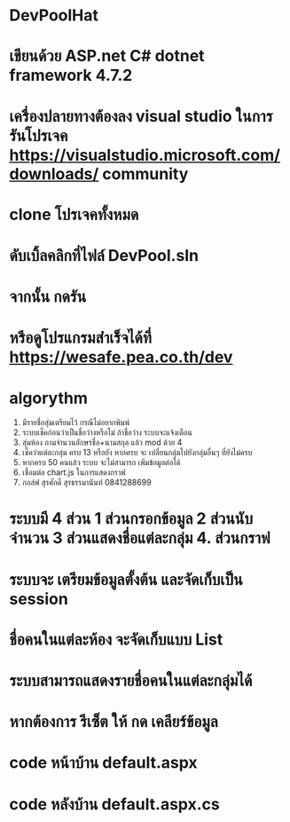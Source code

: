 

# DevPoolHat
# เขียนด้วย ASP.net C#  dotnet framework 4.7.2
# เครื่องปลายทางต้องลง visual studio  ในการรันโปรเจค  https://visualstudio.microsoft.com/downloads/    community
# clone โปรเจคทั้งหมด
# ดับเบิ้ลคลิกที่ไฟล์ DevPool.sln    
# จากนั้น กดรัน
# หรือดูโปรแกรมสำเร็จได้ที่   https://wesafe.pea.co.th/dev
# algorythm
1. มีรายชื่อสุ่มเตรียมไว้ กรณีไม่อยากพิมพ์
2. ระบบเช็คก่อนว่าเป็นชื่อว่างหรือไม่ ถ้าชื่อว่าง ระบบจะแจ้งเตือน
3. สุ่มห้อง ถามจำนวนอักษรชื่อ+นามสกุล  แล้ว mod ด้วย 4
4. เช็คว่าแต่ละกลุ่ม ครบ 13 หรือยัง  หากครบ จะ เปลี่ยนกลุ่มไปยังกลุ่มอื่นๆ ที่ยังไม่ครบ
5. หากครบ 50 คนแล้ว ระบบ จะไม่สามารถ เพิ่มข้อมูลต่อได้
6. เชื่อมต่อ chart.js ในการแสดงกราฟ
7. กอล์ฟ สุรศักดิ์ สุรธรรมานันท์  0841288699 

# ระบบมี 4 ส่วน  1 ส่วนกรอกข้อมูล  2 ส่วนนับจำนวน   3  ส่วนแสดงชื่อแต่ละกลุ่ม   4. ส่วนกราฟ
# ระบบจะ เตรียมข้อมูลตั้งต้น  และจัดเก็บเป็น session   
# ชื่อคนในแต่ละห้อง จะจัดเก็บแบบ List  
# ระบบสามารถแสดงรายชื่อคนในแต่ละกลุ่มได้
# หากต้องการ รีเซ็ต ให้ กด เคลียร์ข้อมูล  
# code หน้าบ้าน   default.aspx
# code หลังบ้าน default.aspx.cs

